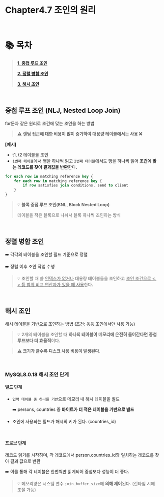 # Chapter4.7 조인의 원리

<br>

# 📚 목차

> **[1. 중첩 루프 조인](#중첩-루프-조인-nlj-nested-loop-join)**
>
> **[2. 정렬 병합 조인](#정렬-병합-조인)**
>
> **[3. 해시 조인](#해시-조인)**

<br>

## 중첩 루프 조인 (NLJ, Nested Loop Join)

for문과 같은 원리로 조건에 맞는 조인을 하는 방법

> ⚠️ **랜덤 접근에 대한 비용이 많이 증가하여 대용량 테이블에서는 사용 ❌**

**[예시]**

- t1, t2 테이블을 조인
- `1번째 테이블`에서 행을 하나씩 읽고 `2번째 테이블`에서도 행을 하나씩 읽어 **조건에 맞는 레코드를 찾아 결과값을 반환**한다.

```sql
for each row in matching reference key {
    for each row in matching reference key {
        if row satisfies join conditions, send to client
    }
}
```

>  💡 **블록 중접 루프 조인(BNL, Block Nested Loop)**
> 
> 테이블을 작은 블록으로 나눠서 블록 하나씩 조인하는 방식

<br>

## 정렬 병합 조인

➡️ 각각의 테이블을 조인할 필드 기준으로 정렬

➡️ 정렬 이후 조인 작업 수행 

> 💡 조인할 때 쓸 <ins>인덱스가 없거나</ins> 대용량 테이블들을 조인하고 <ins>조인 조건으로 <, > 등 범위 비교 연산자가 있을 때 사용</ins>한다. 


<br>

## 해시 조인

해시 테이블을 기반으로 조인하는 방법 (조건: 동등 조인에서만 사용 가능)

> 💡 2개의 테이블을 조인할 때 **하나의 테이블이 메모리에 온전히 들어간다면 중첩 루프보다 더 효율적**이다.


> **⚠️ 크기가 클수록 디스크 사용 비용이 발생된다.** 


<br>

### MySQL8.0.18 해시 조인 단계 

#### 빌드 단계

- `입력 테이블 중 하나를 기반`으로 메모리 내 해시 테이블을 빌드 

    ➡️ persons, countries 중 **바이트가 더 적은 테이블을 기반으로 빌드**


- 조인에 사용되는 필드가 해시의 키가 된다. (countries_id)




<br>

#### 프로브 단계

레코드 읽기를 시작하며, 각 레코드에서 person.countries_id와 일치하는 레코드를 찾아 결과 값으로 반환

 ➡️ 이를 통해 각 테이블은 한번씩만 읽게되어 중첩보다 성능이 더 좋다.
 
> 💡 메모리양은 시스템 변수 `join_buffer_size`에 **의해 제어**된다. (런타임 시에 조절 가능)